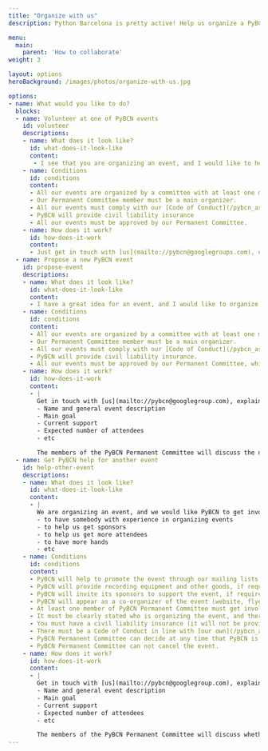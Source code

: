 ```yaml
---
title: "Organize with us"
description: Python Barcelona is pretty active! Help us organize a PyBCN event, or ask for our collaboration to organize your own event.

menu:
  main:
    parent: 'How to collaborate'
weight: 3

layout: options
heroBackground: /images/photos/organize-with-us.jpg

options:
- name: What would you like to do?
  blocks:
  - name: Volunteer at one of PyBCN events
    id: volunteer
    descriptions:
    - name: What does it look like?
      id: what-does-it-look-like
      content:
       - I see that you are organizing an event, and I would like to help you,
    - name: Conditions
      id: conditions
      content:
      - All our events are organized by a committee with at least one member of our Permanent Committee.
      - Our Permanent Committee member must be a main organizer.
      - All our events must comply with our [Code of Conduct](/pybcn_association/coc/).
      - PyBCN will provide civil liability insurance
      - All our events must be approved by our Permanent Committee.
    - name: How does it work?
      id: how-does-it-work
      content:
      - Just get in touch with [us](mailto://pybcn@googlegroups.com), explain in which area or event you would like to participate, and we’ll direct you to the person responsible.
  - name: Propose a new PyBCN event
    id: propose-event
    descriptions:
    - name: What does it look like?
      id: what-does-it-look-like
      content:
      - I have a great idea for an event, and I would like to organize it from PyBCN (i.e. a Hackaton, a workshop…).
    - name: Conditions
      id: conditions
      content:
      - All our events are organized by a committee with at least one member of our Permanent Committee.
      - Our Permanent Committee member must be a main organizer.
      - All our events must comply with our [Code of Conduct](/pybcn_association/coc/).
      - PyBCN will provide civil liability insurance.
      - All our events must be approved by our Permanent Committee, which has the power to cancel any event if necessary (financial risk, CoC infringement, etc).
    - name: How does it work?
      id: how-does-it-work
      content:
      - |
        Get in touch with [us](mailto://pybcn@googlegroup.com), explaining your idea:
        - Name and general event description
        - Main goal
        - Current support
        - Expected number of attendees
        - etc

        The members of the PyBCN Permanent Committee will discuss the new event approval, and at least one member must get involved in the organization. This person will help you form a Committee for the event and will guide you through all necessary steps.
  - name: Get PyBCN help for another event
    id: help-other-event
    descriptions:
    - name: What does it look like?
      id: what-does-it-look-like
      content:
      - |
        We are organizing an event, and we would like PyBCN to get involved, for example:
        - to have somebody with experience in organizing events
        - to help us get sponsors
        - to help us get more attendees
        - to have more hands
        - etc
    - name: Conditions
      id: conditions
      content:
      - PyBCN will help to promote the event through our mailing lists and social media.
      - PyBCN will provide recording equipment and other goods, if required.
      - PyBCN will invite its sponsors to support the event, if required.
      - PyBCN will appear as a co-organizer of the event (website, flyers, etc).
      - At least one member of PyBCN Permanent Committee must get involved in the organization.
      - It must be clearly stated who is organizing the event, and therefore who is responsible for it.
      - You must have a civil liability insurance (it will not be provided by PyBCN)
      - There must be a Code of Conduct in line with [our own](/pybcn_association/coc/).
      - PyBCN Permanent Committee can decide at any time that PyBCN is no longer supporting the event if necessary (financial risk, CoC infringement, etc)
      - PyBCN Permanent Committee can not cancel the event.
    - name: How does it work?
      id: how-does-it-work
      content:
      - |
        Get in touch with [us](mailto://pybcn@googlegroup.com), explaining your event:
        - Name and general event description
        - Main goal
        - Current support
        - Expected number of attendees
        - etc

        The members of the PyBCN Permanent Committee will discuss whether PyBCN gets involved and, if approved, which member(s) of the Permanent Committee must participate in the organization.
---
```

